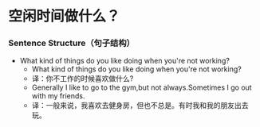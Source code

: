 # 空闲时间做什么？

### Sentence Structure（句子结构）

- What kind of things do you like doing when you're not working?
  - What kind of things do you like doing when you're not working?
  - 译：你不工作的时候喜欢做什么?
  - Generally I like to go to the gym,but not always.Sometimes I go out with my friends.
  - 译：一般来说，我喜欢去健身房，但也不总是。有时我和我的朋友出去玩。

